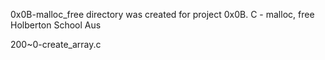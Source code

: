 0x0B-malloc_free directory was created
for project 0x0B. C - malloc, free
Holberton School Aus

200~0-create_array.c
